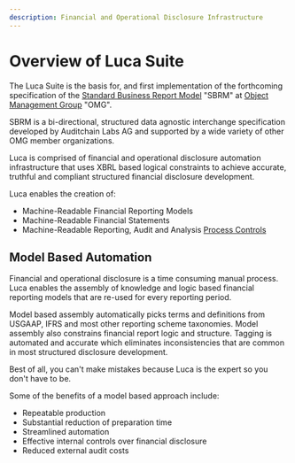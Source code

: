 ```yaml
---
description: Financial and Operational Disclosure Infrastructure
---
```


# Overview of Luca Suite

The Luca Suite is the basis for, and first implementation of the forthcoming specification of the [Standard Business Report Model](https://www.omg.org/intro/SBRM.pdf) "SBRM" at [Object Management Group](https://www.omg.org/) "OMG".&#x20;

SBRM is a bi-directional, structured data agnostic interchange specification developed by Auditchain Labs AG and supported by a wide variety of other OMG member organizations.

Luca is comprised of financial and operational disclosure automation infrastructure that uses XBRL based logical constraints to achieve accurate, truthful and compliant structured financial disclosure development.

Luca enables the creation of:   &#x20;

* Machine-Readable Financial Reporting Models
* Machine-Readable Financial Statements
* Machine-Readable Reporting, Audit and Analysis [Process Controls](https://docs.auditchain.finance/auditchain-protocol/auditchain-core-v1/process-control-nft)&#x20;

## Model Based Automation

Financial and operational disclosure is a time consuming manual process. Luca enables the assembly of knowledge and logic based financial reporting models that are re-used for every reporting period.

Model based assembly automatically picks terms and definitions from USGAAP, IFRS and most other reporting scheme taxonomies. Model assembly also constrains financial report logic and structure. Tagging is automated and accurate which eliminates inconsistencies that are common in most structured disclosure development.&#x20;

Best of all, you can't make mistakes because Luca is the expert so you don't have to be.

Some of the benefits of a model based approach include:

* Repeatable production
* Substantial reduction of preparation time
* Streamlined automation&#x20;
* Effective internal controls over financial disclosure
* Reduced external audit costs

